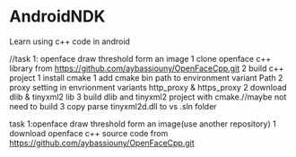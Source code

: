 # AndroidNDK
Learn using c++ code in android

//task 1: openface draw threshold form an image
  1 clone openface c++ library from https://github.com/aybassiouny/OpenFaceCpp.git
  2 build c++ project
    1 install cmake
      1 add cmake bin path to environment variant Path
      2 proxy setting in envrionment variants http_proxy & https_proxy
    2 download dlib & tinyxml2 lib
    3 build dlib and tinyxml2 project with cmake.//maybe not need to build
  3 copy parse tinyxml2d.dll to vs .sln folder
  
task 1:openface draw threshold form an image(use another repository)
  1 download openface c++ source code from https://github.com/aybassiouny/OpenFaceCpp.git
